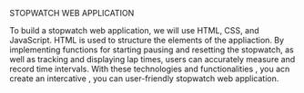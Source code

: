 STOPWATCH WEB APPLICATION

To build a stopwatch web application, we will use HTML, CSS, and JavaScript. 
HTML is used to structure the elements of the appliaction. 
By implementing functions for starting pausing and resetting the stopwatch, as well as tracking and displaying lap times, users can accurately measure and record time intervals.
With these technologies and functionalities , you acn create an intercative , you can user-friendly stopwatch web application.